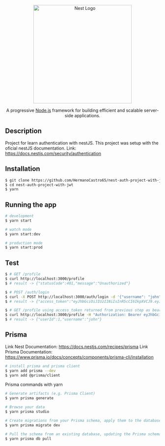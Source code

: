 <p align="center">
  <a href="http://nestjs.com/" target="blank"><img src="https://nestjs.com/img/logo_text.svg" width="320" alt="Nest Logo" /></a>
</p>

[circleci-image]: https://img.shields.io/circleci/build/github/nestjs/nest/master?token=abc123def456
[circleci-url]: https://circleci.com/gh/nestjs/nest

  <p align="center">A progressive <a href="http://nodejs.org" target="_blank">Node.js</a> framework for building efficient and scalable server-side applications.</p>
    <p align="center">

## Description

Project for learn authentication with nestJS. This project was setup with the oficial nestJS documentation. Link: https://docs.nestjs.com/security/authentication

## Installation

```bash
$ git clone https://github.com/HermanoCastro65/nest-auth-project-with-jwt.git
$ cd nest-auth-project-with-jwt
$ yarn
```

## Running the app

```bash
# development
$ yarn start

# watch mode
$ yarn start:dev

# production mode
$ yarn start:prod
```

## Test

```bash
$ # GET /profile
$ curl http://localhost:3000/profile
$ # result -> {"statusCode":401,"message":"Unauthorized"}

$ # POST /auth/login
$ curl -X POST http://localhost:3000/auth/login -d '{"username": "john", "password": "changeme"}' -H "Content-Type: application/json"
$ # result -> {"access_token":"eyJhbGciOiJIUzI1NiIsInR5cCI6IkpXVCJ9.eyJ1c2Vybm... }

$ # GET /profile using access_token returned from previous step as bearer code
$ curl http://localhost:3000/profile -H "Authorization: Bearer eyJhbGciOiJIUzI1NiIsInR5cCI6IkpXVCJ9.eyJ1c2Vybm..."
$ # result -> {"userId":1,"username":"john"}
```

## Prisma

Link Nest Documentation: https://docs.nestjs.com/recipes/prisma
Link Prisma Documentation: https://www.prisma.io/docs/concepts/components/prisma-cli/installation

```bash
# install prisma and prisma client
$ yarn add prisma --dev
$ yarn add @prisma/client
```

Prisma commands with yarn

```bash
# Generate artifacts (e.g. Prisma Client)
$ yarn prisma generate

# Browse your data
$ yarn prisma studio

# Create migrations from your Prisma schema, apply them to the database, generate artifacts (e.g. Prisma Client)
$ yarn prisma migrate dev

# Pull the schema from an existing database, updating the Prisma schema
$ yarn prisma db pull
```
